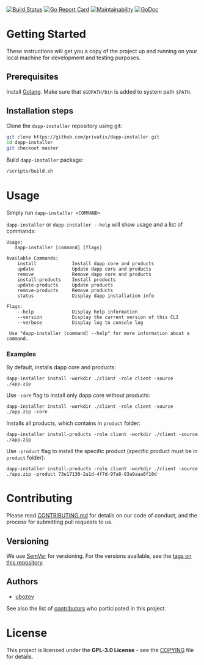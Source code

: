 [![Build Status](https://travis-ci.org/Privatix/dapp-installer.svg?branch=master)](https://travis-ci.org/Privatix/dapp-installer)
[![Go Report Card](http://goreportcard.com/badge/github.com/Privatix/dapp-installer)](https://goreportcard.com/report/github.com/Privatix/dapp-installer)
[![Maintainability](https://api.codeclimate.com/v1/badges/603af7ec449bf3ae153c/maintainability)](https://codeclimate.com/github/Privatix/dapp-installer/maintainability)
[![GoDoc](https://godoc.org/github.com/Privatix/dapp-installer?status.svg)](https://godoc.org/github.com/Privatix/dapp-installer)

# Getting Started

These instructions will get you a copy of the project up and running on your local machine for development and testing purposes.

## Prerequisites

Install [Golang](https://golang.org/doc/install). Make sure that `$GOPATH/bin` is added to system path `$PATH`.

## Installation steps

Clone the `dapp-installer` repository using git:

```bash
git clone https://github.com/privatix/dapp-installer.git
cd dapp-installer
git checkout master

```

Build `dapp-installer` package:

```bash
/scripts/build.sh
```

# Usage

Simply run `dapp-installer <COMMAND>`

`dapp-installer` or `dapp-installer --help` will show usage and a list of commands:

```
Usage:
   dapp-installer [command] [flags]

Available Commands:
 	install             Install dapp core and products
	update              Update dapp core and products
	remove              Remove dapp core and products
	install-products    Install products
	update-products     Update products
	remove-products     Remove products
	status              Display dapp installation info

Flags:
	--help              Display help information
	--version           Display the current version of this CLI
	--verbose           Display log to console log
  
 Use "dapp-installer [command] --help" for more information about a command.
 ```

### Examples
By default, installs dapp core and products:
```
dapp-installer install -workdir ./client -role client -source ./app.zip
```
Use `-core` flag to install only dapp core without products:
```
dapp-installer install -workdir ./client -role client -source ./app.zip -core
```
Installs all products, which contains in `product` folder:
```
dapp-installer install-products -role client -workdir ./client -source ./app.zip
```
Use `-product` flag to install the specific product (specific product must be in `product` folder):
```
dapp-installer install-products -role client -workdir ./client -source ./app.zip -product 73e17130-2a1d-4f7d-97a8-93a9aaa6f10d
```


# Contributing

Please read [CONTRIBUTING.md](CONTRIBUTING.md) for details on our code of conduct, and the process for submitting pull requests to us.

## Versioning

We use [SemVer](http://semver.org/) for versioning. For the versions available, see the [tags on this repository](https://github.com/Privatix/dappctrl/tags).

## Authors

* [ubozov](https://github.com/ubozov)

See also the list of [contributors](https://github.com/Privatix/dapp-installer/contributors) who participated in this project.

# License

This project is licensed under the **GPL-3.0 License** - see the [COPYING](COPYING) file for details.
